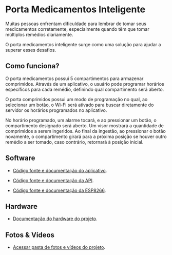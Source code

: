 
# Porta Medicamentos Inteligente

Muitas pessoas enfrentam dificuldade  para lembrar de tomar seus medicamentos corretamente, especialmente quando têm que tomar múltiplos remédios diariamente.

O porta medicamentos inteligente surge como uma solução para ajudar a superar esses desafios.

## Como funciona?

O porta medicamentos possui 5 compartimentos para armazenar comprimidos. Através de um aplicativo, o usuário pode programar horários específicos para cada remédio, definindo qual compartimento será aberto.

O porta comprimidos possui um modo de programação no qual, ao selecionar um botão, o Wi-Fi será ativado para buscar diretamente do servidor os horários programados no aplicativo.

No horário programado, um alarme tocará, e ao pressionar um botão, o compartimento designado será aberto. Um visor mostrará a quantidade de comprimidos a serem ingeridos. Ao final da ingestão, ao pressionar o botão novamente, o compartimento girará para a próxima posição se houver outro remédio a ser tomado, caso contrário, retornará à posição inicial.


## Software

- [Código fonte e documentação do aplicativo](App).

- [Código fonte e documentação da API](Api).

- [Código fonte e documentação da ESP8266](Esp8266).

## Hardware

- [Documentação do hardware do projeto](Hardware_doc).

## Fotos & Vídeos

- [Acessar pasta de fotos e vídeos do projeto](Fotos&Videos).
